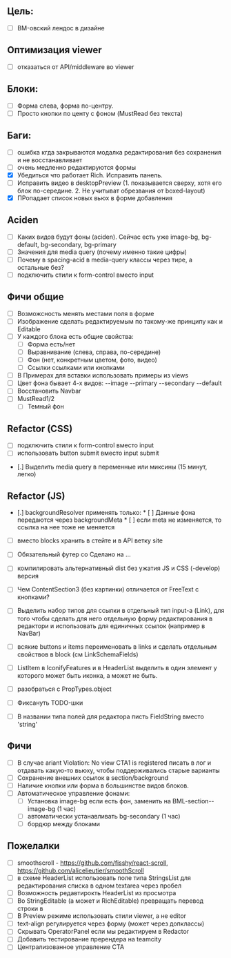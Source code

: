 ## Цель:

* [ ] BM-овский лендос в дизайне

## Оптимизация viewer

* [ ] отказаться от API/middleware во viewer

## Блоки:

* [ ] Форма слева, форма по-центру.
* [ ] Просто кнопки по центу с фоном (MustRead без текста)

## Баги:

* [ ] ошибка кгда закрываются модалка редактирования без сохранения и не
    восстанавливает
* [ ] очень медленно редактируются формы
* [x] Убедиться что работает Rich. Исправить панель.
* [ ] Исправить видео в desktopPreview (1. показывается сверху, хотя его блок
  по-середине. 2. Не учитыват обрезвания от boxed-layout)
* [x] ПРопадает список новых вьюх в форме добавления

## Aciden

* [ ] Каких видов будут фоны (aciden). Сейчас есть уже image-bg, bg-default,
    bg-secondary, bg-primary
* [ ] Значения для media query (почему именно такие цифры)
* [ ] Почему в spacing-acid в media-query классы через тире, а остальные без?
* [ ] подключить стили к form-control вместо input

## Фичи общие

* [ ] Возможсность менять местами поля в форме
* [ ] Изображение сделать редактируемым по такому-же принципу как и Editable
* [ ] У каждого блока есть общие свойства:
    * [ ] Форма есть/нет
    * [ ] Выравнивание (слева, справа, по-середине)
    * [ ] Фон (нет, конкретным цветом, фото, видео)
    * [ ] Ссылки ссылками или кнопками
* [ ] В Примерах для вставки использовать примеры из views
* [ ] Цвет фона бывает 4-х видов: --image --primary --secondary --default
* [ ] Восстановить Navbar
* [ ] MustRead1/2
    * [ ] Темный фон

## Refactor (CSS)

* [ ] подключить стили к form-control вместо input
* [ ] использовать button submit вместо input submit
* [.] Выделить media query в переменные или миксины (15 минут, легко)

## Refactor (JS)

* [.] backgroundResolver применять только:
      * [ ] Данные фона передаются через backgroundMeta
      * [ ] если meta не изменяется, то ссылка на нее тоже не меняется
* [ ] вместо blocks хранить в стейте и в API ветку site
* [ ] Обязательный футер со Сделано на ...
* [ ] компилировать альтернативный dist без ужатия JS и CSS (-develop) версия
* [ ] Чем ContentSection3 (без картинки) отличается от FreeText с кнопками?
* [ ] Выделить набор типов для ссылки в отдельный тип input-а (Link), для того
    чтобы сделать для него отдельную форму редактирования в редактори и
    использовать для единичных ссылок (например в NavBar)
* [ ] всякие buttons и items переименовать в links и сделать отдельным свойствов в block (см LinkSchemaFields)
* [ ] ListItem в IconifyFeatures и в HeaderList выделить в один элемент у которого может быть иконка, а может не быть.
* [ ] разобраться с PropTypes.object
* [ ] Фиксануть TODO-шки
* [ ] В названии типа полей для редактора писть FieldString вместо 'string'


## Фичи

* [ ] В случае ariant Violation: No view CTA1 is registered писать в лог и
    отдавать какую-то вьюху, чтобы поддерживались старые варианты
* [ ] Сохранение внешних ссылок в section/background
* [ ] Наличие кнопки или форма в большинстве видов блоков.
* [ ] Автоматическое управление фонами:
    * [ ] Установка image-bg если есть фон, заменить на BML-section--image-bg (1
        час)
    * [ ] автоматически устанавливать bg-secondary (1 час)
    * [ ] бордюр между блоками

## Пожелалки

* [ ] smoothscroll - https://github.com/fisshy/react-scroll,
    https://github.com/alicelieutier/smoothScroll
* [ ] в схеме HeaderList использовать поле типа StringsList для редактирования
    списка в одном textarea через пробел
* [ ] Возможность редавтирокть HeaderList из просмотра
* [ ] Во StringEditable (а может и RichEditable) превращать перевод строки в
    <br>
* [ ] В Preview режиме использовать стили viewer, а не editor
* [ ] text-align регулируется через форму (может через допклассы)
* [ ] Скрывать OperatorPanel если мы редактируем в Redactor
* [ ] Добавить тестирование пререндера на teamcity
* [ ] Централизованное управление CTA
